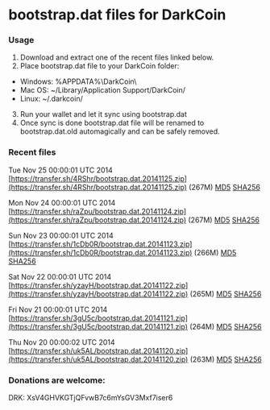 # bootstrap.dat files for DarkCoin

### Usage

1. Download and extract one of the recent files linked below.
2. Place bootstrap.dat file to your DarkCoin folder:
 - Windows: %APPDATA%\DarkCoin\
 - Mac OS: ~/Library/Application Support/DarkCoin/
 - Linux: ~/.darkcoin/
3. Run your wallet and let it sync using bootstrap.dat
4. Once sync is done bootstrap.dat file will be renamed to bootstrap.dat.old automagically and can be safely removed.

### Recent files

Tue Nov 25 00:00:01 UTC 2014 [https://transfer.sh/4RShr/bootstrap.dat.20141125.zip](https://transfer.sh/4RShr/bootstrap.dat.20141125.zip) (267M) [MD5](https://transfer.sh/1fh4Ky/md5.txt) [SHA256](https://transfer.sh/6OjoZ/sha256.txt)

Mon Nov 24 00:00:01 UTC 2014 [https://transfer.sh/raZpu/bootstrap.dat.20141124.zip](https://transfer.sh/raZpu/bootstrap.dat.20141124.zip) (267M) [MD5](https://transfer.sh/emRA4/md5.txt) [SHA256](https://transfer.sh/1aTqM3/sha256.txt)

Sun Nov 23 00:00:01 UTC 2014 [https://transfer.sh/1cDb0R/bootstrap.dat.20141123.zip](https://transfer.sh/1cDb0R/bootstrap.dat.20141123.zip) (266M) [MD5](https://transfer.sh/1frYD5/md5.txt) [SHA256](https://transfer.sh/fBRu0/sha256.txt)

Sat Nov 22 00:00:01 UTC 2014 [https://transfer.sh/yzayH/bootstrap.dat.20141122.zip](https://transfer.sh/yzayH/bootstrap.dat.20141122.zip) (265M) [MD5](https://transfer.sh/4PsG9/md5.txt) [SHA256](https://transfer.sh/Ko7sv/sha256.txt)

Fri Nov 21 00:00:01 UTC 2014 [https://transfer.sh/3gU5c/bootstrap.dat.20141121.zip](https://transfer.sh/3gU5c/bootstrap.dat.20141121.zip) (264M) [MD5](https://transfer.sh/nKKgD/md5.txt) [SHA256](https://transfer.sh/183cab/sha256.txt)

Thu Nov 20 00:00:02 UTC 2014 [https://transfer.sh/uk5AL/bootstrap.dat.20141120.zip](https://transfer.sh/uk5AL/bootstrap.dat.20141120.zip) (263M) [MD5](https://transfer.sh/115HC/md5.txt) [SHA256](https://transfer.sh/3rA4h/sha256.txt)

### Donations are welcome:

DRK: XsV4GHVKGTjQFvwB7c6mYsGV3Mxf7iser6
